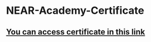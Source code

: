 # NEAR-Academy-Certificate

## [You can access certificate in this link](https://near.academy/certificate/ug7roz)
